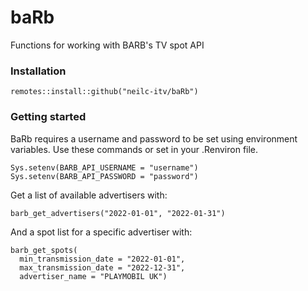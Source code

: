 
# baRb

<!-- badges: start -->
<!-- badges: end -->

Functions for working with BARB's TV spot API

### Installation

```
remotes::install::github("neilc-itv/baRb")
```

### Getting started

BaRb requires a username and password to be set using environment variables.
Use these commands or set in your .Renviron file.

```
Sys.setenv(BARB_API_USERNAME = "username")
Sys.setenv(BARB_API_PASSWORD = "password")
```


Get a list of available advertisers with:

```
barb_get_advertisers("2022-01-01", "2022-01-31")
```

And a spot list for a specific advertiser with:

```
barb_get_spots(
  min_transmission_date = "2022-01-01",
  max_transmission_date = "2022-12-31",
  advertiser_name = "PLAYMOBIL UK")
```
